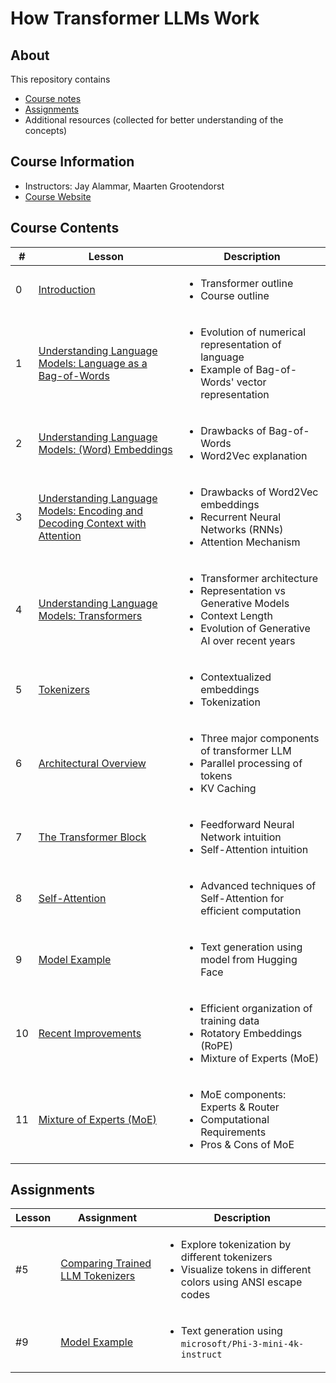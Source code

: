 # How Transformer LLMs Work

## About

This repository contains

- [Course notes](#course-contents)
- [Assignments](#assignments)
- Additional resources (collected for better understanding of the concepts)

## Course Information

- Instructors: Jay Alammar, Maarten Grootendorst
- [Course Website](https://www.deeplearning.ai/short-courses/how-transformer-llms-work/)

## Course Contents

|#|     Lesson  |   Description   |
|-|-------------|-----------------|
|0|[Introduction](./notes/Lesson_0.md)|<ul><li>Transformer outline</li><li>Course outline</li></ul>|
|1|[Understanding Language Models: Language as a Bag-of-Words](./notes/Lesson_1.md)|<ul><li>Evolution of numerical representation of language</li><li>Example of Bag-of-Words' vector representation</li></ul>|
|2|[Understanding Language Models: (Word) Embeddings](./notes/Lesson_2.md)|<ul><li>Drawbacks of Bag-of-Words</li><li>Word2Vec explanation</li></ul>|
|3|[Understanding Language Models: Encoding and Decoding Context with Attention](./notes/Lesson_3.md)|<ul><li>Drawbacks of Word2Vec embeddings</li><li>Recurrent Neural Networks (RNNs)</li><li>Attention Mechanism</li></ul>|
|4|[Understanding Language Models: Transformers](./notes/Lesson_4.md)|<ul><li>Transformer architecture</li><li>Representation vs Generative Models</li><li>Context Length</li><li>Evolution of Generative AI over recent years</li></ul>|
|5|[Tokenizers](./notes/Lesson_5.md)|<ul><li>Contextualized embeddings</li><li>Tokenization</li></ul>|
|6|[Architectural Overview](./notes/Lesson_6.md)|<ul><li>Three major components of transformer LLM</li><li>Parallel processing of tokens</li><li>KV Caching</li></ul>|
|7|[The Transformer Block](./notes/Lesson_7.md)|<ul><li>Feedforward Neural Network intuition</li><li>Self-Attention intuition</li></ul>|
|8|[Self-Attention](./notes/Lesson_8.md)|<ul><li>Advanced techniques of Self-Attention for efficient computation</li></ul>|
|9|[Model Example](./notes/Lesson_9.md)|<ul><li>Text generation using model from Hugging Face</li></ul>|
|10|[Recent Improvements](./notes/Lesson_10.md)|<ul><li>Efficient organization of training data</li><li>Rotatory Embeddings (RoPE)</li><li>Mixture of Experts (MoE)</li></ul>|
|11|[Mixture of Experts (MoE)](./notes/Lesson_11.md)|<ul><li>MoE components: Experts & Router</li><li>Computational Requirements</li><li>Pros & Cons of MoE</li></ul>|

## Assignments

|Lesson|         Assignment        |   Description   |
|-------|---------------------------|-----------------|
|#5|[Comparing Trained LLM Tokenizers](./notes/Lesson_5.md#notebook)|<ul><li>Explore tokenization by different tokenizers</li><li>Visualize tokens in different colors using ANSI escape codes</li></ul>|
|#9|[Model Example](./notes/Lesson_9.md#notebook)|<ul><li>Text generation using `microsoft/Phi-3-mini-4k-instruct`</li></ul>|

